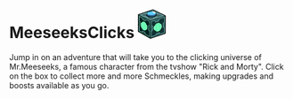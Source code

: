 # MeeseeksClicks <img src="https://github.com/ruigomesbioinf/meeseeks_click/blob/main/assets/box.png" alt="box" width="50"/>

Jump in on an adventure that will take you to the clicking universe of Mr.Meeseeks, a famous character from the tvshow "Rick and Morty". Click on the box to collect more and more Schmeckles, making upgrades and boosts available as you go. 